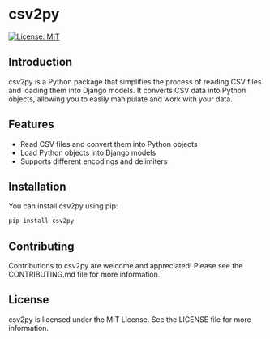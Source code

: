 # csv2py

[![License: MIT](https://img.shields.io/badge/License-MIT-yellow.svg)](https://opensource.org/licenses/MIT)

## Introduction

csv2py is a Python package that simplifies the process of reading CSV files and loading them into Django models. It converts CSV data into Python objects, allowing you to easily manipulate and work with your data.

## Features

- Read CSV files and convert them into Python objects
- Load Python objects into Django models
- Supports different encodings and delimiters

## Installation

You can install csv2py using pip:

```bash
pip install csv2py
```

## Contributing

Contributions to csv2py are welcome and appreciated! Please see the CONTRIBUTING.md file for more information.

## License

csv2py is licensed under the MIT License. See the LICENSE file for more information.
